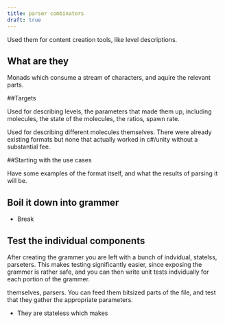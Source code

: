 ```yaml
---
title: parser combinators
draft: true
---
```


Used them for content creation tools, like level descriptions.

## What are they
Monads which consume a stream of characters, and aquire the relevant parts.

##Targets

Used for describing levels, the parameters that made them up, including
molecules, the state of the molecules, the ratios, spawn rate.

Used for describing different molecules themselves. There were already existing
formats but none that actually worked in c#/unity without a substantial fee.

##Starting with the use cases

Have some examples of the format itself, and what the results of parsing it
will be.

## Boil it down into grammer

* Break


## Test the individual components

After creating the grammer you are left with a bunch of indvidual, statelss,
parseters. This makes testing significantly easier, since exposing the grammer
is rather safe, and you can then write unit tests indvidually for each portion
of the grammer.


themselves, parsers. You can feed them bitsized parts of the file, and test
that they gather the appropriate parameters.

* They are stateless which makes
